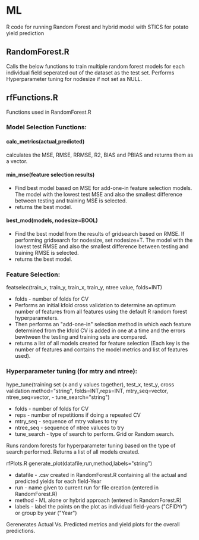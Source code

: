 # ML
R code for running Random Forest and hybrid model with STICS for potato yield prediction

## RandomForest.R
Calls the below functions to train multiple random forest models for each individual field seperated out of the dataset as the test set.
Performs Hyperparameter tuning for nodesize if not set as NULL. 

## rfFunctions.R
Functions used in RandomForest.R

### Model Selection Functions:

#### calc_metrics(actual,predicted)
calculates the MSE, RMSE, RRMSE, R2, BIAS and PBIAS and returns them as a vector.

#### min_mse(feature selection results)
- Find best model based on MSE for add-one-in feature selection models. The model with the lowest test MSE and also the smallest difference between testing and training MSE is selected.
- returns the best model.

#### best_mod(models, nodesize=BOOL)
- Find the best model from the results of gridsearch based on RMSE. If performing gridsearch for nodesize, set nodesize=T.
The model with the lowest test RMSE and also the smallest difference between testing and training RMSE is selected.
- returns the best model.

### Feature Selection:
featselec(train_x, train_y, train_x, train_y, ntree value, folds=INT)
- folds - number of folds for CV
- Performs an initial kfold cross validation to determine an optimum number of features from all features using the default R random forest hyperparameters.
- Then performs an "add-one-in" selection method in which each feature determined from the kfold CV is added in one at a time and the errors bewtween the testing and training sets are compared.
- returns a list of all models created for feature selection (Each key is the number of features and contains the model metrics and list of features used).

### Hyperparameter tuning (for mtry and ntree):
hype_tune(training set (x and y values together), test_x, test_y, cross validation method="string", folds=INT,reps=INT, mtry_seq=vector, ntree_seq=vector, - tune_search="string")
- folds - number of folds for CV
- reps - number of repetitions if doing a repeated CV
- mtry_seq - sequence of mtry values to try
- ntree_seq - sequence of ntree valuees to try
- tune_search - type of search to perform. Grid or Random search.
 
Runs random forests for hyperparameter tuning based on the type of search performed. Returns a list of all models created.

rfPlots.R
generate_plot(datafile,run,method,labels="string")
- datafile - .csv created in RandomForest.R containing all the actual and predicted yields for each field-Year
- run - name given to current run for file creation (entered in RandomForest.R)
- method - ML alone or hybrid approach (entered in RandomForest.R)
- labels - label the points on the plot as individual field-years ("CFIDYr") or group by year ("Year")

Gerenerates Actual Vs. Predicted metrics and yield plots for the overall predictions.






